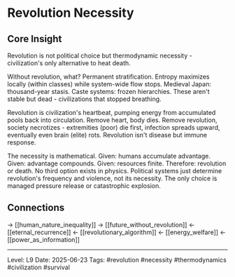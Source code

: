 # Revolution Necessity

## Core Insight
Revolution is not political choice but thermodynamic necessity - civilization's only alternative to heat death.

Without revolution, what? Permanent stratification. Entropy maximizes locally (within classes) while system-wide flow stops. Medieval Japan: thousand-year stasis. Caste systems: frozen hierarchies. These aren't stable but dead - civilizations that stopped breathing.

Revolution is civilization's heartbeat, pumping energy from accumulated pools back into circulation. Remove heart, body dies. Remove revolution, society necrotizes - extremities (poor) die first, infection spreads upward, eventually even brain (elite) rots. Revolution isn't disease but immune response.

The necessity is mathematical. Given: humans accumulate advantage. Given: advantage compounds. Given: resources finite. Therefore: revolution or death. No third option exists in physics. Political systems just determine revolution's frequency and violence, not its necessity. The only choice is managed pressure release or catastrophic explosion.

## Connections
→ [[human_nature_inequality]]
→ [[future_without_revolution]]
← [[eternal_recurrence]]
← [[revolutionary_algorithm]]
← [[energy_welfare]]
← [[power_as_information]]

---
Level: L9
Date: 2025-06-23
Tags: #revolution #necessity #thermodynamics #civilization #survival